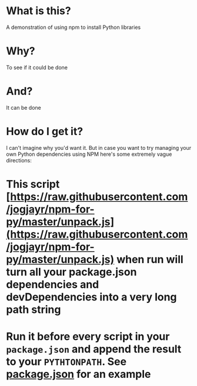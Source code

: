 # What is this?

A demonstration of using npm to install Python libraries


# Why?

To see if it could be done


# And?

It can be done


# How do I get it?

I can't imagine why you'd want it. But in case you want to try managing your own Python dependencies using NPM here's some extremely vague directions:

# This script [https://raw.githubusercontent.com/jogjayr/npm-for-py/master/unpack.js](https://raw.githubusercontent.com/jogjayr/npm-for-py/master/unpack.js) when run will turn all your package.json dependencies and devDependencies into a very long path string 
# Run it before every script in your `package.json` and append the result to your `PYTHTONPATH`. See [package.json](package.json) for an example




